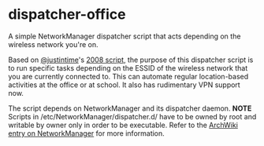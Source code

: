 # dispatcher-office
A simple NetworkManager dispatcher script that acts depending on the wireless network you're on.

Based on [@justintime](https://github.com/justintime)'s [2008 script](http://sysadminsjourney.com/content/2008/12/18/use-networkmanager-launch-scripts-based-network-location/), the purpose of this dispatcher script is to run specific tasks depending on the ESSID of the wireless network that you are currently connected to. This can automate regular location-based activities at the office or at school. It also has rudimentary VPN support now.

The script depends on NetworkManager and its dispatcher daemon. **NOTE** Scripts in /etc/NetworkManager/dispatcher.d/ have to be owned by root and writable by owner only in order to be executable. Refer to the [ArchWiki entry on NetworkManager](https://wiki.archlinux.org/index.php/NetworkManager#Network_services_with_NetworkManager_dispatcher) for more information.
